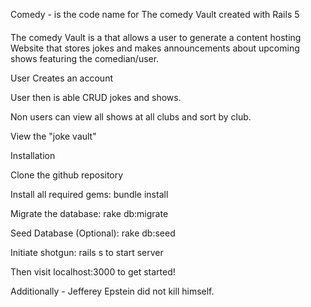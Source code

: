 
Comedy - is the code name for The comedy Vault created with Rails 5
####
The comedy Vault is a that allows a user to generate a content hosting Website that stores jokes and makes announcements about upcoming shows featuring the comedian/user.

User Creates an account

User then is able CRUD jokes and shows.

Non users can view all shows at all clubs and sort by club.

View the "joke vault"

Installation

Clone the github repository

Install all required gems: bundle install

Migrate the database: rake db:migrate

Seed Database (Optional): rake db:seed

Initiate shotgun: rails s to start server

Then visit localhost:3000 to get started!

Additionally - Jefferey Epstein did not kill himself.
